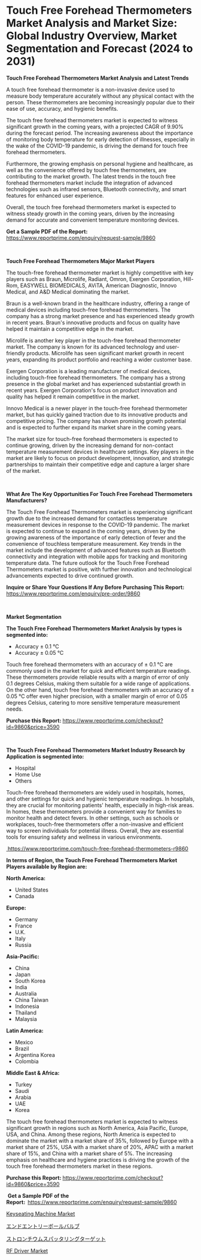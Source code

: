 <p><h1>Touch Free Forehead Thermometers Market Analysis and Market Size: Global Industry Overview, Market Segmentation and Forecast (2024 to 2031)</h1></p><p><strong>Touch Free Forehead Thermometers Market Analysis and Latest Trends</strong></p>
<p><p>A touch free forehead thermometer is a non-invasive device used to measure body temperature accurately without any physical contact with the person. These thermometers are becoming increasingly popular due to their ease of use, accuracy, and hygienic benefits.</p><p>The touch free forehead thermometers market is expected to witness significant growth in the coming years, with a projected CAGR of 9.90% during the forecast period. The increasing awareness about the importance of monitoring body temperature for early detection of illnesses, especially in the wake of the COVID-19 pandemic, is driving the demand for touch free forehead thermometers.</p><p>Furthermore, the growing emphasis on personal hygiene and healthcare, as well as the convenience offered by touch free thermometers, are contributing to the market growth. The latest trends in the touch free forehead thermometers market include the integration of advanced technologies such as infrared sensors, Bluetooth connectivity, and smart features for enhanced user experience.</p><p>Overall, the touch free forehead thermometers market is expected to witness steady growth in the coming years, driven by the increasing demand for accurate and convenient temperature monitoring devices.</p></p>
<p><strong>Get a Sample PDF of the Report:&nbsp;</strong> <a href="https://www.reportprime.com/enquiry/request-sample/9860">https://www.reportprime.com/enquiry/request-sample/9860</a></p>
<p>&nbsp;</p>
<p><strong>Touch Free Forehead Thermometers Major Market Players</strong></p>
<p><p>The touch-free forehead thermometer market is highly competitive with key players such as Braun, Microlife, Radiant, Omron, Exergen Corporation, Hill-Rom, EASYWELL BIOMEDICALS, AViTA, American Diagnostic, Innovo Medical, and A&D Medical dominating the market. </p><p>Braun is a well-known brand in the healthcare industry, offering a range of medical devices including touch-free forehead thermometers. The company has a strong market presence and has experienced steady growth in recent years. Braun's innovative products and focus on quality have helped it maintain a competitive edge in the market.</p><p>Microlife is another key player in the touch-free forehead thermometer market. The company is known for its advanced technology and user-friendly products. Microlife has seen significant market growth in recent years, expanding its product portfolio and reaching a wider customer base.</p><p>Exergen Corporation is a leading manufacturer of medical devices, including touch-free forehead thermometers. The company has a strong presence in the global market and has experienced substantial growth in recent years. Exergen Corporation's focus on product innovation and quality has helped it remain competitive in the market.</p><p>Innovo Medical is a newer player in the touch-free forehead thermometer market, but has quickly gained traction due to its innovative products and competitive pricing. The company has shown promising growth potential and is expected to further expand its market share in the coming years.</p><p>The market size for touch-free forehead thermometers is expected to continue growing, driven by the increasing demand for non-contact temperature measurement devices in healthcare settings. Key players in the market are likely to focus on product development, innovation, and strategic partnerships to maintain their competitive edge and capture a larger share of the market.</p></p>
<p>&nbsp;</p>
<p><strong>What Are The Key Opportunities For Touch Free Forehead Thermometers Manufacturers?</strong></p>
<p><p>The Touch Free Forehead Thermometers market is experiencing significant growth due to the increased demand for contactless temperature measurement devices in response to the COVID-19 pandemic. The market is expected to continue to expand in the coming years, driven by the growing awareness of the importance of early detection of fever and the convenience of touchless temperature measurement. Key trends in the market include the development of advanced features such as Bluetooth connectivity and integration with mobile apps for tracking and monitoring temperature data. The future outlook for the Touch Free Forehead Thermometers market is positive, with further innovation and technological advancements expected to drive continued growth.</p></p>
<p><strong>Inquire or Share Your Questions If Any Before Purchasing This Report:</strong> <a href="https://www.reportprime.com/enquiry/pre-order/9860">https://www.reportprime.com/enquiry/pre-order/9860</a></p>
<p>&nbsp;</p>
<p><strong>Market Segmentation</strong></p>
<p><strong>The Touch Free Forehead Thermometers Market Analysis by types is segmented into:</strong></p>
<p><ul><li>Accuracy ± 0.1 ℃</li><li>Accuracy ± 0.05 ℃</li></ul></p>
<p><p>Touch free forehead thermometers with an accuracy of ± 0.1 ℃ are commonly used in the market for quick and efficient temperature readings. These thermometers provide reliable results with a margin of error of only 0.1 degrees Celsius, making them suitable for a wide range of applications. On the other hand, touch free forehead thermometers with an accuracy of ± 0.05 ℃ offer even higher precision, with a smaller margin of error of 0.05 degrees Celsius, catering to more sensitive temperature measurement needs.</p></p>
<p><strong>Purchase this Report:&nbsp;</strong><a href="https://www.reportprime.com/checkout?id=9860&price=3590">https://www.reportprime.com/checkout?id=9860&price=3590</a></p>
<p>&nbsp;</p>
<p><strong>The Touch Free Forehead Thermometers Market Industry Research by Application is segmented into:</strong></p>
<p><ul><li>Hospital</li><li>Home Use</li><li>Others</li></ul></p>
<p><p>Touch-free forehead thermometers are widely used in hospitals, homes, and other settings for quick and hygienic temperature readings. In hospitals, they are crucial for monitoring patients' health, especially in high-risk areas. In homes, these thermometers provide a convenient way for families to monitor health and detect fevers. In other settings, such as schools or workplaces, touch-free thermometers offer a non-invasive and efficient way to screen individuals for potential illness. Overall, they are essential tools for ensuring safety and wellness in various environments.</p></p>
<p><a href="https://www.reportprime.com/touch-free-forehead-thermometers-r9860">&nbsp;https://www.reportprime.com/touch-free-forehead-thermometers-r9860</a></p>
<p><strong>In terms of Region, the Touch Free Forehead Thermometers Market Players available by Region are:</strong></p>
<p>
    <p> <strong> North America: </strong>
        <ul>
            <li>United States</li>
            <li>Canada</li>
        </ul>
        </p> 
    <p> <strong> Europe: </strong>
        <ul>
            <li>Germany</li>
            <li>France</li>
            <li>U.K.</li>
            <li>Italy</li>
            <li>Russia</li>
        </ul>
        </p> 
    <p> <strong> Asia-Pacific: </strong>
        <ul>
            <li>China</li>
            <li>Japan</li>
            <li>South Korea</li>
            <li>India</li>
            <li>Australia</li>
            <li>China Taiwan</li>
            <li>Indonesia</li>
            <li>Thailand</li>
            <li>Malaysia</li>
        </ul>
        </p> 
    <p> <strong> Latin America: </strong>
        <ul>
            <li>Mexico</li>
            <li>Brazil</li>
            <li>Argentina Korea</li>
            <li>Colombia</li>
        </ul>
        </p> 
    <p> <strong> Middle East & Africa: </strong>
        <ul>
            <li>Turkey</li>
            <li>Saudi</li>
            <li>Arabia</li>
            <li>UAE</li>
            <li>Korea</li>
        </ul>
    </p>
    </p>
<p><p>The touch free forehead thermometers market is expected to witness significant growth in regions such as North America, Asia Pacific, Europe, USA, and China. Among these regions, North America is expected to dominate the market with a market share of 35%, followed by Europe with a market share of 25%, USA with a market share of 20%, APAC with a market share of 15%, and China with a market share of 5%. The increasing emphasis on healthcare and hygiene practices is driving the growth of the touch free forehead thermometers market in these regions.</p></p>
<p><strong>Purchase this Report: </strong><a href="https://www.reportprime.com/checkout?id=9860&price=3590">https://www.reportprime.com/checkout?id=9860&price=3590</a></p>
<p>&nbsp;<strong>Get a Sample PDF of the Report:&nbsp;&nbsp;</strong><a href="https://www.reportprime.com/enquiry/request-sample/9860">https://www.reportprime.com/enquiry/request-sample/9860</a></p>
<p><strong></strong></p>
<p><p><a href="https://view.publitas.com/reportprime-1/keyseating-machine-market-exploring-market-share-market-trends-and-future-growth/">Keyseating Machine Market</a></p><p><a href="https://medium.com/@thomasbaker655/%E3%82%A8%E3%83%B3%E3%83%89%E3%82%A8%E3%83%B3%E3%83%88%E3%83%AA%E3%83%BC%E3%83%9C%E3%83%BC%E3%83%AB%E3%83%90%E3%83%AB%E3%83%96%E5%B8%82%E5%A0%B4%E8%A6%8F%E6%A8%A1-%E5%B8%82%E5%A0%B4%E3%81%AE%E5%B1%95%E6%9C%9B%E3%81%A8%E5%B8%82%E5%A0%B4%E4%BA%88%E6%B8%AC-2024%E5%B9%B4%E3%81%8B%E3%82%892031%E5%B9%B4%E3%81%BE%E3%81%A7-8dcfe0675e62">エンドエントリーボールバルブ</a></p><p><a href="https://medium.com/@amandasantosxavier51/%E3%82%B9%E3%83%88%E3%83%AD%E3%83%B3%E3%83%81%E3%82%A6%E3%83%A0%E3%82%B9%E3%83%91%E3%83%83%E3%82%BF%E3%83%AA%E3%83%B3%E3%82%B0%E3%82%BF%E3%83%BC%E3%82%B2%E3%83%83%E3%83%88%E5%B8%82%E5%A0%B4%E5%88%86%E6%9E%90-%E3%81%9D%E3%81%AEcagr-%E5%B8%82%E5%A0%B4%E3%82%BB%E3%82%B0%E3%83%A1%E3%83%B3%E3%83%86%E3%83%BC%E3%82%B7%E3%83%A7%E3%83%B3-%E3%81%8A%E3%82%88%E3%81%B3%E3%82%B0%E3%83%AD%E3%83%BC%E3%83%90%E3%83%AB%E7%94%A3%E6%A5%AD%E6%A6%82%E8%A6%81-0da585768db0">ストロンチウムスパッタリングターゲット</a></p><p><a href="https://frill-swim-3cd.notion.site/RF-Driver-Market-Analysis-and-Sze-Forecasted-for-period-from-2024-to-2031-61bf82bb8b87480cbf5e59cd631c7d33">RF Driver Market</a></p></p>